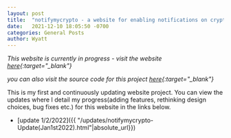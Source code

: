 ```yaml
---
layout: post
title:  "notifymycrypto - a website for enabling notifications on cryptocurrency trends"
date:   2021-12-10 18:05:50 -0700
categories: General Posts
author: Wyatt 
---
```

*This website is currently in progress - visit the website [here](https://wyattcolyn.github.io/notifymycrypto/notifymycrypto.html){:target="_blank"}*

*you can also visit the source code for this project [here](https://github.com/wyattcolyn/notifymycrypto){:target="_blank"}*

This is my first and continuously updating website project. You can view the updates where I detail my progress(adding features, rethinking design choices, bug fixes etc.) for this website in the links below.

- [update 1/2/2022]({{ "/updates/notifymycrypto-Update(Jan1st2022).html"|absolute_url}})